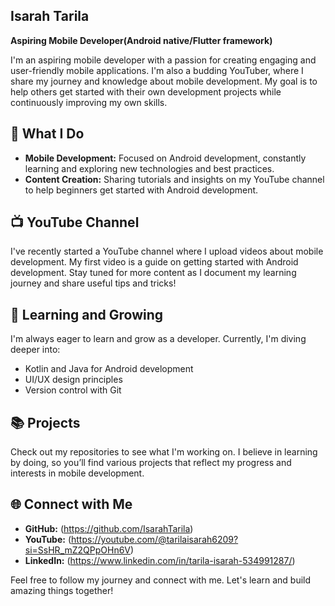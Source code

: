 ## Isarah Tarila

**Aspiring Mobile Developer(Android native/Flutter framework)**

I'm an aspiring mobile developer with a passion for creating engaging and user-friendly mobile applications. I'm also a budding YouTuber, where I share my journey and knowledge about mobile development. My goal is to help others get started with their own development projects while continuously improving my own skills.

 ## 🚀 What I Do
- **Mobile Development:** Focused on Android development, constantly learning and exploring new technologies and best practices.
- **Content Creation:** Sharing tutorials and insights on my YouTube channel to help beginners get started with Android development.

## 📺 YouTube Channel
I've recently started a YouTube channel where I upload videos about mobile development. My first video is a guide on getting started with Android development. Stay tuned for more content as I document my learning journey and share useful tips and tricks!

## 🌱 Learning and Growing
I'm always eager to learn and grow as a developer. Currently, I'm diving deeper into:
- Kotlin and Java for Android development
- UI/UX design principles
- Version control with Git

## 📚 Projects
Check out my repositories to see what I'm working on. I believe in learning by doing, so you’ll find various projects that reflect my progress and interests in mobile development.

## 🌐 Connect with Me
- **GitHub:** (https://github.com/IsarahTarila)
- **YouTube:** (https://youtube.com/@tarilaisarah6209?si=SsHR_mZ2QPpOHn6V)
- **LinkedIn:** (https://www.linkedin.com/in/tarila-isarah-534991287/)

Feel free to follow my journey and connect with me. Let's learn and build amazing things together!


